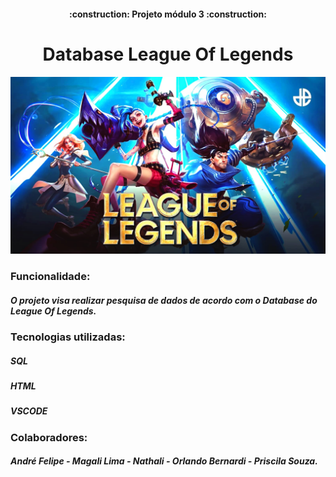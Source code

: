 <h4 align="center"> 
    :construction:  Projeto módulo 3  :construction:
</h4>
<h1 align="center"> Database League Of Legends </h1>
<img src="./img/lol.jpg">
<h3 :hammer:>Funcionalidade:</h3>
<h5>O projeto visa realizar pesquisa de dados de acordo com o Database do League Of Legends.</h5>
<h3 :hammer:>Tecnologias utilizadas:</h3>
<h5>SQL</h5>
<h5>HTML</h5>
<h5>VSCODE</h5>
<h3 :hammer:>Colaboradores:</h3>
<h5>André Felipe - Magali Lima - Nathali - Orlando Bernardi - Priscila Souza. </h5>
